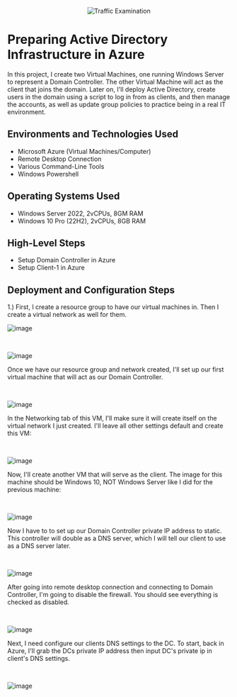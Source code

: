 <p align="center">
<img src="https://i.imgur.com/Ua7udoS.png" alt="Traffic Examination"/>
</p>

<h1>Preparing Active Directory Infrastructure in Azure</h1>
In this project, I create two Virtual Machines, one running Windows Server to represent a Domain Controller. The other Virtual Machine will act as the client that joins the domain. Later on, I'll deploy Active Directory, create users in the domain using a script to log in from as clients, and then manage the accounts, as well as update group policies to practice being in a real IT environment.  <br />


<h2>Environments and Technologies Used</h2>

- Microsoft Azure (Virtual Machines/Computer)
- Remote Desktop Connection
- Various Command-Line Tools
- Windows Powershell

<h2>Operating Systems Used </h2>

- Windows Server 2022, 2vCPUs, 8GM RAM
- Windows 10 Pro (22H2), 2vCPUs, 8GB RAM

<h2>High-Level Steps</h2>

- Setup Domain Controller in Azure
- Setup Client-1 in Azure


<h2>Deployment and Configuration Steps</h2>


 1.) First, I create a resource group to have our virtual machines in. Then I create a virtual network as well for them.
 
![image](https://github.com/user-attachments/assets/956245bb-e615-4047-9db6-1f0e3743d5ae)

<p>
</p>
<br />

![image](https://github.com/user-attachments/assets/87b17cc2-4dc0-4341-9cf6-d91e72aa2169)

<p>
Once we have our resource group and network created, I'll set up our first virtual machine that will act as our Domain Controller.
</p>
<br />

![image](https://github.com/user-attachments/assets/f1b6cf17-26a9-4d8c-a07c-a68be5d07c7c)


<p>
In the Networking tab of this VM, I'll make sure it will create itself on the virtual network I just created. I'll leave all other settings default and create this VM:
</p>
<br />

![image](https://github.com/user-attachments/assets/a081bbe1-09ad-43b7-b10e-ee572ed8ab71)


<p>
Now, I'll create another VM that will serve as the client. The image for this machine should be Windows 10, NOT Windows Server like I did for the previous machine:
</p>
<br />

![image](https://github.com/user-attachments/assets/44df1df8-704a-4229-a4c6-a3e08c07fb53)


<p>
Now I have to to set up our Domain Controller private IP address to static. This controller will double as a DNS server, which I will tell our client to use as a DNS server later.
</p>
<br />

![image](https://github.com/user-attachments/assets/95ff712c-fca2-452b-bde8-3b2ae15a605c)


<p>
  After going into remote desktop connection and connecting to Domain Controller, I'm going to disable the firewall. You should see everything is checked as disabled.
</p>
<br />

![image](https://github.com/user-attachments/assets/52a5aa33-537b-4a94-9c47-379d8736799f)

<p>
Next, I need configure our clients DNS settings to the DC. To start, back in Azure, I'll grab the DCs private IP address then input DC's private ip in client's DNS settings.
</p>
<br />

![image](https://github.com/user-attachments/assets/587df318-ec4d-4368-98f1-85d071fe229e)


<p>

</p>
<br />













